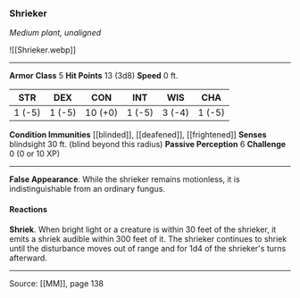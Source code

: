 ### Shrieker
_Medium plant, unaligned_

![[Shrieker.webp]]




---

**Armor Class** 5
**Hit Points** 13 (3d8)
**Speed** 0 ft.

| STR     | DEX     | CON     | INT     | WIS     | CHA     |
|---------|---------|---------|---------|---------|---------|
| 1 (-5) | 1 (-5) | 10 (+0) | 1 (-5) | 3 (-4) | 1 (-5) |

**Condition Immunities** [[blinded]], [[deafened]], [[frightened]]
**Senses** blindsight 30 ft. (blind beyond this radius)
**Passive Perception** 6
**Challenge** 0 (0 or 10 XP)

---

**False Appearance**. While the shrieker remains motionless, it is indistinguishable from an ordinary fungus.

#### Reactions
**Shriek**. When bright light or a creature is within 30 feet of the shrieker, it emits a shriek audible within 300 feet of it. The shrieker continues to shriek until the disturbance moves out of range and for 1d4 of the shrieker's turns afterward.


---

Source: [[MM]], page 138